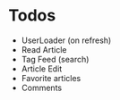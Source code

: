 # Todos

- UserLoader (on refresh)
- Read Article
- Tag Feed (search)
- Article Edit
- Favorite articles
- Comments